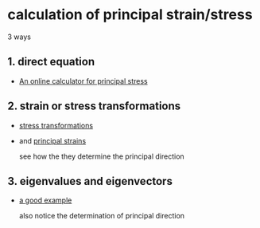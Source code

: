 # calculation of principal strain/stress

3 ways

## 1. direct equation

+	[An online calculator for principal stress](http://www.efunda.com/formulae/solid_mechanics/mat_mechanics/calc_principal_stress.cfm#calc)

## 2. strain or stress transformations
+	[stress transformations](http://www.continuummechanics.org/cm/stressxforms.html) 
+	and [principal strains](http://www.continuummechanics.org/cm/principalstrain.html)
	
	see how the they determine the principal direction
## 3. eigenvalues and eigenvectors

+	[a good example](http://personal.stevens.edu/~shassiot/ModelingAndSimulation/Ch6EigenvalueAnalysis.pdf)

	also notice the determination of principal direction